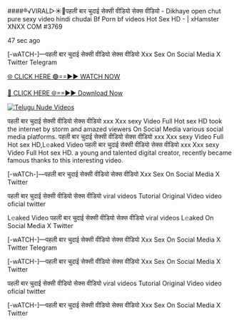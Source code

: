 ####®️√VIRAL▷☀️👄पहली बार चुदाई सेक्सी वीडियो सेक्स वीडियो - Dikhaye open chut pure sexy video hindi chudai Bf Porn bf videos Hot Sex HD - | xHamster XNXX COM #3769

47 sec ago

[-wATCH-]—पहली बार चुदाई सेक्सी वीडियो सेक्स वीडियो Xxx Sex On Social Media X Twitter Telegram

[🌐 CLICK HERE 🟢==►► WATCH NOW](https://viral-xone.blogspot.com/2025/01/valovideo.html)

[🔴 CLICK HERE 🌐==►► Download Now](https://viral-xone.blogspot.com/2025/01/valovideo.html)

[![Telugu Nude Videos](https://i.imgur.com/dJHk4Zq.gif)](https://viral-xone.blogspot.com/2025/01/valovideo.html)

पहली बार चुदाई सेक्सी वीडियो सेक्स वीडियो xxx Xxx sexy Video Full Hot sex HD took the internet by storm and amazed viewers On Social Media various social media platforms. पहली बार चुदाई सेक्सी वीडियो सेक्स वीडियो xxx Xxx sexy Video Full Hot sex HD,L𝚎aked Video पहली बार चुदाई सेक्सी वीडियो सेक्स वीडियो xxx Xxx sexy Video Full Hot sex HD. a young and talented digital creator, recently became famous thanks to this interesting video.

[-wATCh-]—पहली बार चुदाई सेक्सी वीडियो सेक्स वीडियो Xxx Sex On Social Media X Twitter

पहली बार चुदाई सेक्सी वीडियो सेक्स वीडियो viral videos Tutorial Original Video video oficial twitter

L𝚎aked Video पहली बार चुदाई सेक्सी वीडियो सेक्स वीडियो viral videos L𝚎aked On Social Media X Twitter

[-wATCH-]—पहली बार चुदाई सेक्सी वीडियो सेक्स वीडियो Xxx Sex On Social Media X Twitter Telegram

[-wATCH-]—पहली बार चुदाई सेक्सी वीडियो सेक्स वीडियो Xxx Sex On Social Media X Twitter

पहली बार चुदाई सेक्सी वीडियो सेक्स वीडियो viral videos Tutorial Original Video video oficial twitter

[-wATCH-]—पहली बार चुदाई सेक्सी वीडियो सेक्स वीडियो Xxx Sex On Social Media X Twitter